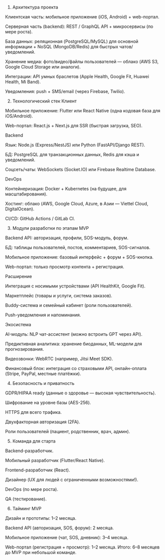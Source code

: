 1. Архитектура проекта

Клиентская часть: мобильное приложение (iOS, Android) + web-портал.

Серверная часть (backend): REST / GraphQL API + микросервисы (по мере роста).

База данных: реляционная (PostgreSQL/MySQL) для основной информации + NoSQL (MongoDB/Redis) для быстрых чатов/уведомлений.

Хранение медиа: фото/видео/файлы пользователей — облако (AWS S3, Google Cloud Storage или аналоги).

Интеграции: API умных браслетов (Apple Health, Google Fit, Huawei Health, Mi Band).

Уведомления: push + SMS/email (через Firebase, Twilio).

2. Технологический стек
Клиент

Мобильное приложение: Flutter или React Native (одна кодовая база для iOS/Android).

Web-портал: React.js + Next.js для SSR (быстрая загрузка, SEO).

Backend

Язык: Node.js (Express/NestJS) или Python (FastAPI/Django REST).

БД: PostgreSQL для транзакционных данных, Redis для кэша и уведомлений.

Соцсеть/чаты: WebSockets (Socket.IO) или Firebase Realtime Database.

DevOps

Контейнеризация: Docker + Kubernetes (на будущее, для масштабирования).

Хостинг: облако (AWS, Google Cloud, Azure, в Азии — Viettel Cloud, DigitalOcean).

CI/CD: GitHub Actions / GitLab CI.

3. Модули разработки по этапам
MVP

Backend API: авторизация, профили, SOS-модуль, форум.

БД: таблицы пользователей, постов, комментариев, SOS-сигналов.

Мобильное приложение: базовый интерфейс + форум + SOS-кнопка.

Web-портал: только просмотр контента + регистрация.

Расширение

Интеграция с носимыми устройствами (API HealthKit, Google Fit).

Маркетплейс (товары и услуги, система заказов).

Buddy-система и семейный кабинет (роли пользователей).

Push-уведомления и напоминания.

Экосистема

AI-модуль: NLP чат-ассистент (можно встроить GPT через API).

Предиктивная аналитика: хранение биоданных, ML-модели для прогнозирования.

Видеозвонки: WebRTC (например, Jitsi Meet SDK).

Финансовый блок: интеграция со страховыми API, онлайн-оплата (Stripe, PayPal, местные платёжки).

4. Безопасность и приватность

GDPR/HIPAA ready (данные о здоровье — высокая чувствительность).

Шифрование на уровне базы (AES-256).

HTTPS для всего трафика.

Двухфакторная авторизация (2FA).

Роли пользователей (пациент, родственник, врач, админ).

5. Команда для старта

Backend-разработчик.

Мобильный разработчик (Flutter/React Native).

Frontend-разработчик (React).

Дизайнер (UX для людей с ограниченными возможностями!).

DevOps (по мере роста).

QA (тестирование).

6. Тайминг MVP

Дизайн и прототипы: 1–2 месяца.

Backend API (авторизация, SOS, форум): 2 месяца.

Мобильное приложение (чат, SOS, дневник): 3–4 месяца.

Web-портал (регистрация + просмотр): 1–2 месяца.
Итого: 6–8 месяцев до MVP при небольшой команде.